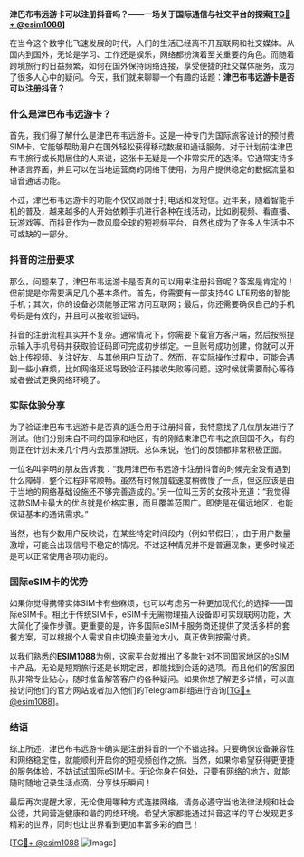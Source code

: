 **津巴布韦远游卡可以注册抖音吗？——一场关于国际通信与社交平台的探索[[TG💪+ @esim1088](https://t.me/s/esim1088)]**

在当今这个数字化飞速发展的时代，人们的生活已经离不开互联网和社交媒体。从国内到国外，无论是学习、工作还是娱乐，网络都扮演着至关重要的角色。而随着跨境旅行的日益频繁，如何在国外保持网络连接，享受便捷的社交媒体服务，成为了很多人心中的疑问。今天，我们就来聊聊一个有趣的话题：**津巴布韦远游卡是否可以注册抖音？**

### 什么是津巴布韦远游卡？

首先，我们得了解什么是津巴布韦远游卡。这是一种专门为国际旅客设计的预付费SIM卡，它能够帮助用户在国外轻松获得移动数据和通话服务。对于计划前往津巴布韦旅行或长期居住的人来说，这张卡无疑是一个非常实用的选择。它通常支持多种语言界面，并且可以在当地运营商的网络下使用，为用户提供稳定的数据流量和语音通话功能。

不过，津巴布韦远游卡的功能不仅仅局限于打电话和发短信。近年来，随着智能手机的普及，越来越多的人开始依赖手机进行各种在线活动，比如刷视频、看直播、玩游戏等。而抖音作为一款风靡全球的短视频平台，自然也成为了许多人生活中不可或缺的一部分。

### 抖音的注册要求

那么，问题来了，津巴布韦远游卡是否真的可以用来注册抖音呢？答案是肯定的！但前提是你需要满足几个基本条件。首先，你需要有一部支持4G LTE网络的智能手机；其次，你的设备必须能够正常访问互联网；最后，你还需要确保自己的手机号码是有效的，并且可以接收验证码。

抖音的注册流程其实并不复杂。通常情况下，你需要下载官方客户端，然后按照提示输入手机号码并获取验证码即可完成初步绑定。一旦账号成功创建，你就可以开始上传视频、关注好友、与其他用户互动了。然而，在实际操作过程中，可能会遇到一些小麻烦，比如网络延迟导致验证码接收失败等问题。这时候就需要耐心等待或者尝试更换网络环境了。

### 实际体验分享

为了验证津巴布韦远游卡是否真的适合用于注册抖音，我特意找了几位朋友进行了测试。他们分别来自不同的国家和地区，有的刚结束津巴布韦之旅回国不久，有的则正在计划未来几个月内去那里游玩。总体来说，他们的反馈都非常积极正面。

一位名叫李明的朋友告诉我：“我用津巴布韦远游卡注册抖音的时候完全没有遇到什么障碍，整个过程非常顺畅。虽然有时候加载速度稍微慢了一点，但这应该是由于当地的网络基础设施还不够完善造成的。”另一位叫王芳的女孩补充道：“我觉得这款SIM卡最大的优点就是价格实惠，而且覆盖范围广。即使是在偏远地区，也能保证基本的通讯需求。”

当然，也有少数用户反映说，在某些特定时间段内（例如节假日），由于用户数量激增，可能会出现信号不稳定的情况。不过这种情况并不是普遍现象，更多时候还是可以正常使用各项功能的。

### 国际eSIM卡的优势

如果你觉得携带实体SIM卡有些麻烦，也可以考虑另一种更加现代化的选择——国际eSIM卡。相比于传统SIM卡，eSIM卡无需物理插入设备即可实现联网功能，大大简化了操作步骤。更重要的是，许多国际eSIM卡服务商还提供了灵活多样的套餐方案，可以根据个人需求自由切换流量池大小，真正做到按需付费。

以我们熟悉的**ESIM1088**为例，这家平台就推出了多款针对不同国家地区的eSIM卡产品。无论是短期旅行还是长期定居，都能找到合适的选项。而且他们的客服团队非常专业贴心，随时准备解答客户的各种疑问。如果你想了解更多详情，可以直接访问他们的官方网站或者加入他们的Telegram群组进行咨询[[TG💪+ @esim1088](https://t.me/s/esim1088)]。

### 结语

综上所述，津巴布韦远游卡确实是注册抖音的一个不错选择。只要确保设备兼容性和网络稳定性，就能顺利开启你的短视频创作之旅。当然，如果你希望获得更便捷的服务体验，不妨试试国际eSIM卡。无论你身在何处，只要有网络的地方，就能随时随地记录生活点滴，分享快乐瞬间！

最后再次提醒大家，无论使用哪种方式连接网络，请务必遵守当地法律法规和社会公德，共同营造健康和谐的网络环境。希望大家都能通过抖音这样的平台发现更多精彩的世界，同时也让世界看到更加丰富多彩的自己！

[[TG💪+ @esim1088](https://t.me/s/esim1088) ![Image](https://i.postimg.cc/4NQfJmqS/Snipaste-2025-05-13-00-14-12.png)]
